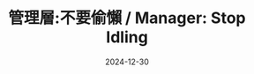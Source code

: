 ---
layout: 2024-12-30-Manager-BS-post
title: "管理層:不要偷懶 / Manager: Stop Idling"
date: 2024-12-30
description: "The story of Manager, a business-oriented dental administrator focused on revenue"
--- 